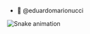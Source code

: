 - 👋 @eduardomarionucci

<!---
eduardomarionucci/eduardomarionucci is a ✨ special ✨ repository because its `README.md` (this file) appears on your GitHub profile.
You can click the Preview link to take a look at your changes.
--->
![Snake animation](https://github.com/eduardomarionucci/eduardomarionucci/blob/output/github-contribution-grid-snake.svg)
